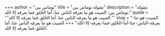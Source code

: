 +++
author = "توماس بين"
title = "مقولة توماس بين"
description = "مقولة توماس بين: الصيت هو ما يعرفه الناس عنا، أما الخُلق فما يعرفه إلا الله."
quote = '''الصيت هو ما يعرفه الناس عنا، أما الخُلق فما يعرفه إلا الله.''' 
slug = "الصيت-هو-ما-يعرفه-الناس-عنا-أما-الخُلق-فما-يعرفه-إلا-الله"
+++
الصيت هو ما يعرفه الناس عنا، أما الخُلق فما يعرفه إلا الله.
